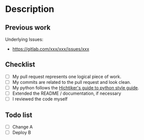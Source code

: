 <!---
If there is a ticket, add the ticket as a prefix like so: [DATA-xxxx] 

Provide a short summary in the Title above. Examples of good PR titles:
* "Feature: add so-and-so models"
* "Fix: deduplicate such-and-such"
* "Update: dbt version 0.13.0"

-->

# Description

<!---
Describe your changes, and why you're making them. Try to give as much context as you can to the reviewer.
-->

## Previous work

<!--
The reader needs to have a clear understanding of dependencies (like tickets or previous work if necessary).
-->

Underlying Issues:

- https://gitlab.com/xxx/xxx/issues/xxx

## Checklist

<!---
This checklist is mostly useful as a reminder of small things that can easily be
forgotten – it is meant as a helpful tool rather than hoops to jump through.
Put an `x` in all the items that apply, make notes next to any that haven't been
addressed, and remove any items that are not relevant to this PR.
-->

- [ ] My pull request represents one logical piece of work.
- [ ] My commits are related to the pull request and look clean.
- [ ] My python follows the [Hichtiker's guide to python style guide](https://docs.python-guide.org/writing/style/).
- [ ] Extended the README / documentation, if necessary
- [ ] I reviewed the code myself

## Todo list

<!--
Plan your work with markdown tick boxes, and help the reader to know at what stage the PR is.
Here you can point strong dependencies that can not be addressedin this PR.
-->

- [ ] Change A
- [ ] Deploy B
